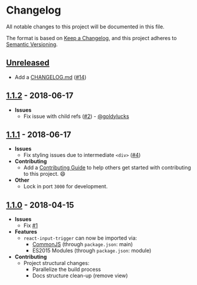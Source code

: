# Changelog

All notable changes to this project will be documented in this file.

The format is based on [Keep a Changelog](https://keepachangelog.com/en/1.0.0/),
and this project adheres to [Semantic Versioning](https://semver.org/spec/v2.0.0.html).

## [Unreleased]

- Add a [CHANGELOG.md](https://keepachangelog.com) ([#14](https://github.com/abinavseelan/react-input-trigger/pull/14))

## [1.1.2] - 2018-06-17

- **Issues**
  - Fix issue with child refs ([#2](https://github.com/abinavseelan/react-input-trigger/pull/2)) - [@goldylucks](https://github.com/goldylucks)

## [1.1.1] - 2018-06-17

- **Issues**
  - Fix styling issues due to intermediate `<div>` ([#4](https://github.com/abinavseelan/react-input-trigger/issues/4))
- **Contributing**
  - Add a [Contributing Guide](https://github.com/abinavseelan/react-input-trigger/blob/master/CONTRIBUTING.md) to help others get started with contributing to this project. 😄
- **Other**
  - Lock in port `3000` for development.

## [1.1.0] - 2018-04-15

- **Issues**
  - Fix [#1](https://github.com/abinavseelan/react-input-trigger/issues/1)
- **Features**
  - `react-input-trigger` can now be imported via:
    - [CommonJS](http://www.commonjs.org/) (through `package.json`: main)
    - ES2015 Modules (through `package.json`: module)
- **Contributing**
  - Project structural changes:
    - Parallelize the build process
    - Docs structure clean-up (remove view)

[Unreleased]: https://github.com/abinavseelan/react-input-trigger/compare/v1.1.2...HEAD
[1.1.2]: https://github.com/abinavseelan/react-input-trigger/compare/v1.1.0...v1.1.2
[1.1.1]: https://github.com/abinavseelan/react-input-trigger/compare/v1.1.0...v1.1.1
[1.1.0]: https://github.com/abinavseelan/react-input-trigger/tree/v1.1.0
